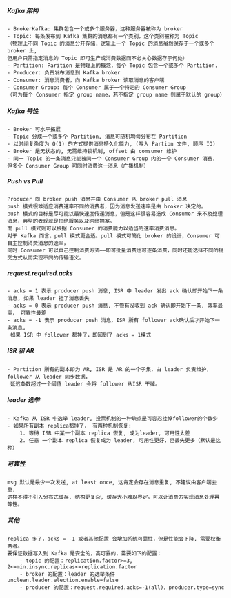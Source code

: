 ##### Kafka 架构
    - BrokerKafka: 集群包含一个或多个服务器，这种服务器被称为 broker
    - Topic: 每条发布到 Kafka 集群的消息都有一个类别，这个类别被称为 Topic
    （物理上不同 Topic 的消息分开存储，逻辑上一个 Topic 的消息虽然保存于一个或多个 broker 上, 
    但用户只需指定消息的 Topic 即可生产或消费数据而不必关心数据存于何处）
    - Partition: Parition 是物理上的概念，每个 Topic 包含一个或多个 Partition.
    - Producer: 负责发布消息到 Kafka broker
    - Consumer: 消息消费者，向 Kafka broker 读取消息的客户端
    - Consumer Group: 每个 Consumer 属于一个特定的 Consumer Group
    （可为每个 Consumer 指定 group name，若不指定 group name 则属于默认的 group）
##### Kafka 特性
    - Broker 可水平拓展
    - Topic 分成一个或多个 Partition, 消息可随机均匀分布在 Partition
    - 以时间复杂度为 O(1) 的方式提供消息持久化能力, (写入 Partion 文件, 顺序 IO)
    - Broker 是无状态的, 无需维持锁机制, offset 由 comsumer 维护
    - 同一 Topic 的一条消息只能被同一个 Consumer Group 内的一个 Consumer 消费，
    但多个 Consumer Group 可同时消费这一消息（广播机制）
##### Push vs Pull 
    Producer 向 broker push 消息并由 Consumer 从 broker pull 消息
    push 模式很难适应消费速率不同的消费者，因为消息发送速率是由 broker 决定的。
    push 模式的目标是尽可能以最快速度传递消息，但是这样很容易造成 Consumer 来不及处理消息，典型的表现就是拒绝服务以及网络拥塞。
    而 pull 模式则可以根据 Consumer 的消费能力以适当的速率消费消息。   
    对于 Kafka 而言，pull 模式更合适。pull 模式可简化 broker 的设计，Consumer 可自主控制消费消息的速率，
    同时 Consumer 可以自己控制消费方式——即可批量消费也可逐条消费，同时还能选择不同的提交方式从而实现不同的传输语义。
##### request.required.acks 
    - acks = 1 表示 producer push 消息, ISR 中 leader 发出 ack 确认即开始下一条消息, 如果 leader 挂了消息丢失
    - acks = 0 表示 producer push 消息, 不管有没收到 ack 确认即开始下一条, 效率最高， 可靠性最差
    - acks = -1 表示 producer push 消息，ISR 所有 follower ack确认后才开始下一条消息,
     如果 ISR 中 follower 都挂了，即回到了 acks = 1模式
##### ISR 和 AR
    - Partition 所有的副本即为 AR, ISR 是 AR 的一个子集，由 leader 负责维护，follower 从 leader 同步数据，
     延迟条数超过一个阈值 leader 会将 follower 从ISR 干掉。
##### leader 选举
    - Kafka 从 ISR 中选举 leader, 投票机制的一种缺点是可容忍挂掉follower的个数少
    - 如果所有副本 replica都挂了， 有两种机制恢复:
        1. 等待 ISR 中某一个副本 replica 恢复, 成为leader, 可用性太差
        2. 任意 一个副本 replica 恢复成为 leader, 可用性更好，但丢失更多（默认是这种）
##### 可靠性
    msg 默认是最少一次发送, at least once, 这肯定会存在消息重复, 不建议由客户端去重,
    这样不得不引入分布式缓存, 结构更复杂, 缓存大小难以界定。可以让消费方实现消息处理幂等性。
##### 其他
    replica 多了，acks = -1 或者其他配置 会增加系统可靠性，但是性能会下降, 需要权衡两者。
    要保证数据写入到 Kafka 是安全的，高可靠的，需要如下的配置：
        - topic 的配置：replication.factor>=3, 2<=min.insync.replicas<=replication.factor
        - broker 的配置：leader 的选举条件 unclean.leader.election.enable=false
        - producer 的配置：request.required.acks=-1(all)，producer.type=sync